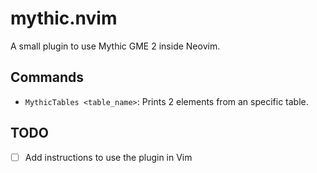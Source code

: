 # mythic.nvim
A small plugin to use Mythic GME 2 inside Neovim.

## Commands
- `MythicTables <table_name>`: Prints 2 elements from an specific table.

## TODO
- [ ] Add instructions to use the plugin in Vim
